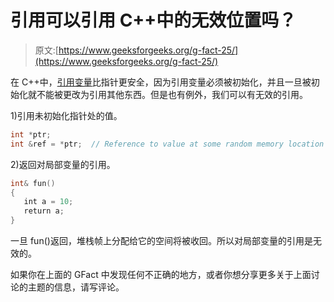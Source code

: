 # 引用可以引用 C++中的无效位置吗？

> 原文:[https://www.geeksforgeeks.org/g-fact-25/](https://www.geeksforgeeks.org/g-fact-25/)

在 C++中，[引用变量](http://en.wikipedia.org/wiki/Reference_%28C%2B%2B%29)比指针更安全，因为引用变量必须被初始化，并且一旦被初始化就不能被更改为引用其他东西。但是也有例外，我们可以有无效的引用。

1)引用未初始化指针处的值。

```cpp
int *ptr;
int &ref = *ptr;  // Reference to value at some random memory location
```

2)返回对局部变量的引用。

```cpp
int& fun()
{
   int a = 10;
   return a;
}
```

一旦 fun()返回，堆栈帧上分配给它的空间将被收回。所以对局部变量的引用是无效的。

如果你在上面的 GFact 中发现任何不正确的地方，或者你想分享更多关于上面讨论的主题的信息，请写评论。